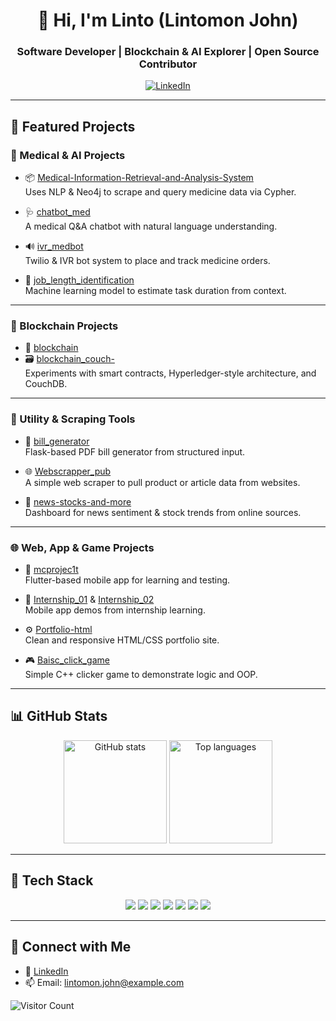 <h1 align="center">👋 Hi, I'm Linto (Lintomon John)</h1>
<h3 align="center">Software Developer | Blockchain & AI Explorer | Open Source Contributor</h3>

<p align="center">
  <a href="https://www.linkedin.com/in/lintomon-john/" target="_blank">
    <img src="https://img.shields.io/badge/LinkedIn-blue?logo=linkedin" alt="LinkedIn" />
  </a>
</p>

---

## 🔭 Featured Projects

### 🧠 Medical & AI Projects
- 📦 [Medical-Information-Retrieval-and-Analysis-System](https://github.com/linto2003/Medical-Information-Retrieval-and-Analysis-System)  
  Uses NLP & Neo4j to scrape and query medicine data via Cypher.

- 🩺 [chatbot_med](https://github.com/linto2003/chatbot_med)  
  A medical Q&A chatbot with natural language understanding.

- 🔊 [ivr_medbot](https://github.com/linto2003/ivr_medbot)  
  Twilio & IVR bot system to place and track medicine orders.

- 🧠 [job_length_identification](https://github.com/linto2003/-job_length_identification-)  
  Machine learning model to estimate task duration from context.

---

### 🧱 Blockchain Projects
- 🔗 [blockchain](https://github.com/linto2003/blockchain)  
- 🗃️ [blockchain_couch-](https://github.com/linto2003/blockchain_couch-)  
  Experiments with smart contracts, Hyperledger-style architecture, and CouchDB.

---

### 🧰 Utility & Scraping Tools
- 🧾 [bill_generator](https://github.com/linto2003/bill_generator)  
  Flask-based PDF bill generator from structured input.

- 🌐 [Webscrapper_pub](https://github.com/linto2003/Webscrapper_pub)  
  A simple web scraper to pull product or article data from websites.

- 📰 [news-stocks-and-more](https://github.com/linto2003/news-stocks-and-more)  
  Dashboard for news sentiment & stock trends from online sources.

---

### 🌐 Web, App & Game Projects
- 📱 [mcprojec1t](https://github.com/linto2003/mcprojec1t)  
  Flutter-based mobile app for learning and testing.

- 🧪 [Internship_01](https://github.com/linto2003/Internship_01) & [Internship_02](https://github.com/linto2003/Internship_02)  
  Mobile app demos from internship learning.

- ⚙️ [Portfolio-html](https://github.com/linto2003/Portfolio-html)  
  Clean and responsive HTML/CSS portfolio site.

- 🎮 [Baisc_click_game](https://github.com/linto2003/Baisc_click_game)  
  Simple C++ clicker game to demonstrate logic and OOP.

---

## 📊 GitHub Stats

<p align="center">
  <img src="https://github-readme-stats.vercel.app/api?username=linto2003&show_icons=true&theme=tokyonight" alt="GitHub stats" height="165"/>
  <img src="https://github-readme-stats.vercel.app/api/top-langs/?username=linto2003&layout=compact&theme=tokyonight" alt="Top languages" height="165"/>
</p>

---

## 🧰 Tech Stack

<p align="center">
  <img src="https://img.shields.io/badge/Python-3776AB?style=for-the-badge&logo=python" />
  <img src="https://img.shields.io/badge/Java-ED8B00?style=for-the-badge&logo=java" />
  <img src="https://img.shields.io/badge/Dart-0175C2?style=for-the-badge&logo=dart&logoColor=white" />
  <img src="https://img.shields.io/badge/Flutter-02569B?style=for-the-badge&logo=flutter" />
  <img src="https://img.shields.io/badge/C++-00599C?style=for-the-badge&logo=cplusplus&logoColor=white" />
  <img src="https://img.shields.io/badge/Neo4j-008CC1?style=for-the-badge&logo=neo4j&logoColor=white" />
  <img src="https://img.shields.io/badge/Flask-000000?style=for-the-badge&logo=flask" />
</p>

---

## 🤝 Connect with Me

- 💼 [LinkedIn](https://www.linkedin.com/in/lintomon-john/)
- 📫 Email: lintomon.john@example.com

![Visitor Count](https://komarev.com/ghpvc/?username=linto2003&color=blue)
